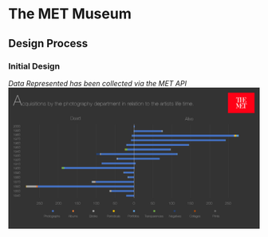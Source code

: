 # The MET Museum
## Design Process

### Initial Design

*Data Represented has been collected via the MET API*
![](https://github.com/neil-oliver/Major-Studio-1/blob/master/Initial%20Designs/The%20MET%201.png)
